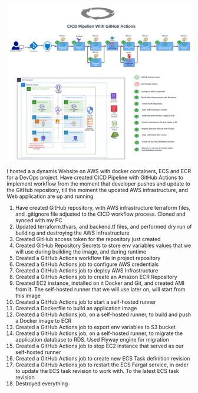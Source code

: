 ![Alt text](/Dynamic_website_on_ECS_CI_CD_implementation.png)

I hosted a a dynamis Website on AWS with docker containers, ECS and ECR for a DevOps project. Have created CICD Pipeline with GitHub Actions to implement workflow from the moment that developer pushes and update to the GitHub repository, till the moment the updated AWS infrastructure, and Web application are up and running.

1.	Have created GitHub repository, with AWS infrastructure terraform files, and .gitignore file adjusted to the CICD workflow process. Cloned and synced with my PC
2.	Updated terraform.tfvars, and backend.tf files, and performed dry run of building and destroying the AWS infrastructure
3.	Created GitHub access token for the repository just created
4.	Created GitHub Repository Secrets to store env variables values that we will use during building the image, and during runtime
5.	Created a GitHub Actions workflow file in project repository
6.	Created a GitHub Actions job to configure AWS credentials
7.	Created a GitHub Actions job to deploy AWS Infrastructure
8.	Created a GitHub Actions job to create an Amazon ECR Repository
9.	Created EC2 instance, installed on it Docker and Git, and created AMI from it. The self-hosted runner that we will use later on, will start from this image
10.	Created a GitHub Actions job to start a self-hosted runner
11.	Created a Dockerfile to build an application image
12.	Created a GitHub Actions job, on a self-hosted runner, to build and push a Docker image to ECR
13.	Created a GitHub Actions job to export env variables to S3 bucket
14.	Created a GitHub Actions job, on a self-hosted runner, to migrate the application database to RDS. Used Flyway engine for migration
15.	Created a GitHub Actions job to stop EC2 instance that served as our self-hosted runner
16.	Created a GitHub Actions job to create new ECS Task definition revision
17.	Created a GitHub Actions job to restart the ECS Fargat service, in order to update the ECS task revision to work with. To the latest ECS task revision
18.	Destroyed everything
